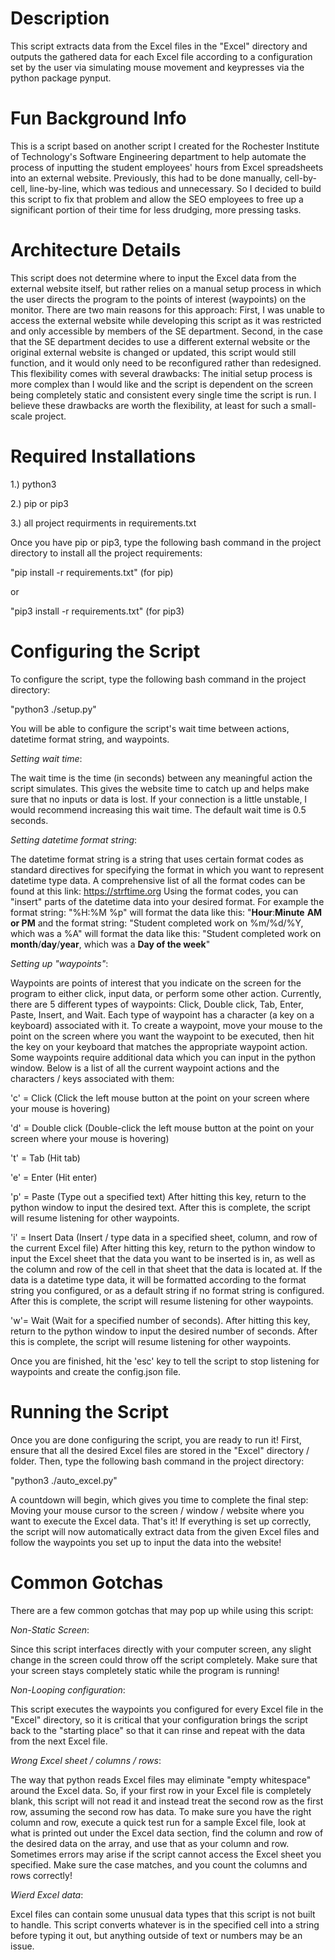 # Description

This script extracts data from the Excel files in the "Excel" directory and outputs the gathered data for each Excel file according to a configuration set by the user via simulating mouse movement and keypresses via the python package pynput. 


# Fun Background Info

This is a script based on another script I created for the Rochester Institute of Technology's Software Engineering department to help automate the process of inputting the student employees' hours from Excel spreadsheets into an external website. Previously, this had to be done manually, cell-by-cell, line-by-line, which was tedious and unnecessary. So I decided to build this script to fix that problem and allow the SEO employees to free up a significant portion of their time for less drudging, more pressing tasks.


# Architecture Details

This script does not determine where to input the Excel data from the external website itself, but rather relies on a manual setup process in which the user directs the program to the points of interest (waypoints) on the monitor. There are two main reasons for this approach: First, I was unable to access the external website while developing this script as it was restricted and only accessible by members of the SE department. Second, in the case that the SE department decides to use a different external website or the original external website is changed or updated, this script would still function, and it would only need to be reconfigured rather than redesigned. 
This flexibility comes with several drawbacks: The initial setup process is more complex than I would like and the script is dependent on the screen being completely static and consistent every single time the script is run. I believe these drawbacks are worth the flexibility, at least for such a small-scale project.


# Required Installations

1.) python3

2.) pip or pip3

3.) all project requirments in requirements.txt

Once you have pip or pip3, type the following bash command in the project directory to install all the project requirements:

"pip install -r requirements.txt" (for pip)

or 

"pip3 install -r requirements.txt" (for pip3)


# Configuring the Script

To configure the script, type the following bash command in the project directory:

"python3 ./setup.py"

You will be able to configure the script's wait time between actions, datetime format string, and waypoints.

*Setting wait time*: 

The wait time is the time (in seconds) between any meaningful action the script simulates. This gives the website time to catch up and helps make sure that no inputs or data is lost. If your connection is a little unstable, I would recommend increasing this wait time. The default wait time is 0.5 seconds.

*Setting datetime format string*: 

The datetime format string is a string that uses certain format codes as standard directives for specifying the format in which you want to represent datetime type data. A comprehensive list of all the format codes can be found at this link: https://strftime.org Using the format codes, you can "insert" parts of the datetime data into your desired format. For example the format string: "%H:%M %p" will format the data like this: "**Hour**:**Minute** **AM or PM** and the format string: "Student completed work on %m/%d/%Y, which was a %A" will format the data like this: "Student completed work on **month**/**day**/**year**, which was a **Day of the week**"

*Setting up "waypoints"*: 

Waypoints are points of interest that you indicate on the screen for the program to either click, input data, or perform some other action. Currently, there are 5 different types of waypoints: Click, Double click, Tab, Enter, Paste, Insert, and Wait.
Each type of waypoint has a character (a key on a keyboard) associated with it. To create a waypoint, move your mouse to the point on the screen where you want the waypoint to be executed, then hit the key on your keyboard that matches the appropriate waypoint action. Some waypoints require additional data which you can input in the python window. Below is a list of all the current waypoint actions and the characters / keys associated with them:

'c' = Click (Click the left mouse button at the point on your screen where your mouse is hovering)

'd' = Double click (Double-click the left mouse button at the point on your screen where your mouse is hovering)

't' = Tab (Hit tab)

'e' = Enter (Hit enter)

'p' = Paste (Type out a specified text)
After hitting this key, return to the python window to input the desired text. After this is complete, the script will resume listening for other waypoints.

'i' = Insert Data (Insert / type data in a specified sheet, column, and row of the current Excel file)
After hitting this key, return to the python window to input the Excel sheet that the data you want to be inserted is in, as well as the column and row of the cell in that sheet that the data is located at. If the data is a datetime type data, it will be formatted according to the format string you configured, or as a default string if no format string is configured. After this is complete, the script will resume listening for other waypoints.

'w'= Wait (Wait for a specified number of seconds). 
After hitting this key, return to the python window to input the desired number of seconds. After this is complete, the script will resume listening for other waypoints.

Once you are finished, hit the 'esc' key to tell the script to stop listening for waypoints and create the config.json file.


# Running the Script

Once you are done configuring the script, you are ready to run it!
First, ensure that all the desired Excel files are stored in the "Excel" directory / folder.
Then, type the following bash command in the project directory:

"python3 ./auto_excel.py"

A countdown will begin, which gives you time to complete the final step: Moving your mouse cursor to the screen / window / website where you want to execute the Excel data.
That's it! If everything is set up correctly, the script will now automatically extract data from the given Excel files and follow the waypoints you set up to input the data into the website!


# Common Gotchas

There are a few common gotchas that may pop up while using this script:

*Non-Static Screen*:

Since this script interfaces directly with your computer screen, any slight change in the screen could throw off the script completely. Make sure that your screen stays completely static while the program is running!

*Non-Looping configuration*:

This script executes the waypoints you configured for every Excel file in the "Excel" directory, so it is critical that your configuration brings the script back to the "starting place" so that it can rinse and repeat with the data from the next Excel file.

*Wrong Excel sheet / columns / rows*:

The way that python reads Excel files may eliminate "empty whitespace" around the Excel data. So, if your first row in your Excel file is completely blank, this script will not read it and instead treat the second row as the first row, assuming the second row has data. To make sure you have the right column and row, execute a quick test run for a sample Excel file, look at what is printed out under the Excel data section, find the column and row of the desired data on the array, and use that as your column and row.
Sometimes errors may arise if the script cannot access the Excel sheet you specified. Make sure the case matches, and you count the columns and rows correctly!

*Wierd Excel data*:

Excel files can contain some unusual data types that this script is not built to handle. This script converts whatever is in the specified cell into a string before typing it out, but anything outside of text or numbers may be an issue.
